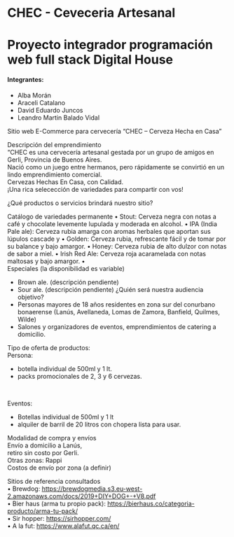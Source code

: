 ﻿# CHEC - Ceveceria Artesanal #
<h1>Proyecto integrador programación web full stack Digital House</h1>
<h4>Integrantes:</h4>
<ul>
  <li>Alba Morán</li>
  <li>Araceli Catalano</li>
  <li>David Eduardo Juncos</li>
  <li>Leandro Martin Balado Vidal</li>
</ul>

Sitio web E-Commerce para cervecería 
“CHEC – Cerveza Hecha en Casa”
<p>Descripción del emprendimiento <br>
“CHEC es una cervecería artesanal gestada por un grupo de amigos en Gerli, Provincia de Buenos Aires.<br> 
Nació como un juego entre hermanos, pero rápidamente se convirtió en un lindo emprendimiento comercial.<br>
Cervezas Hechas En Casa, con Calidad.<br> 
¡Una rica selecección de variedades para compartir con vos!</p>
¿Qué productos o servicios brindará nuestro sitio? 

Catálogo de variedades permanente
•	Stout: Cerveza negra con notas a café y chocolate levemente lupulada y moderada en alcohol.
•	IPA (India Pale ale): Cerveza rubia amarga con aromas herbales que aportan sus lúpulos cascade y 
•	Golden: Cerveza rubia, refrescante fácil y de tomar por su balance y bajo amargor.
•	Honey: Cerveza rubia de alto dulzor con notas de sabor a miel. 
•	Irish Red Ale: Cerveza roja acaramelada con notas maltosas y bajo amargor.
•	
Especiales (la disponibilidad es variable) 
-	Brown ale. (descripción pendiente)
-	Sour ale.  (descripción pendiente)
¿Quién será nuestra audiencia objetivo? 
-	Personas mayores de 18 años residentes en zona sur del conurbano bonaerense (Lanús, Avellaneda, Lomas de Zamora, Banfield, Quilmes, Wilde)
-	Salones y organizadores de eventos, emprendimientos de catering a domicilio.

Tipo de oferta de productos:<br>
Persona: <br>
<ul>
  <li>botella individual de 500ml y 1 lt. </li>
  <li>packs promocionales de 2, 3 y 6 cervezas. </li>
</ul>
<br>

Eventos: <br>
<ul>
  <li>Botellas individual de 500ml y 1 lt</li>
  <li> alquiler de barril de 20 litros con chopera lista para usar.</li>
</ul>

Modalidad de compra y envíos<br>
Envío a domicilio a Lanús,<br>
retiro sin costo por Gerli. <br>
Otras zonas: Rappi<br>
Costos de envío por zona (a definir)<br>

Sitios de referencia consultados<br>
•	Brewdog: https://brewdogmedia.s3.eu-west-2.amazonaws.com/docs/2019+DIY+DOG+-+V8.pdf <br>
•	Bier haus (arma tu propio pack): https://bierhaus.co/categoria-producto/arma-tu-pack/ <br>
•	Sir hopper: https://sirhopper.com/ <br>
• A la fut: https://www.alafut.qc.ca/en/


